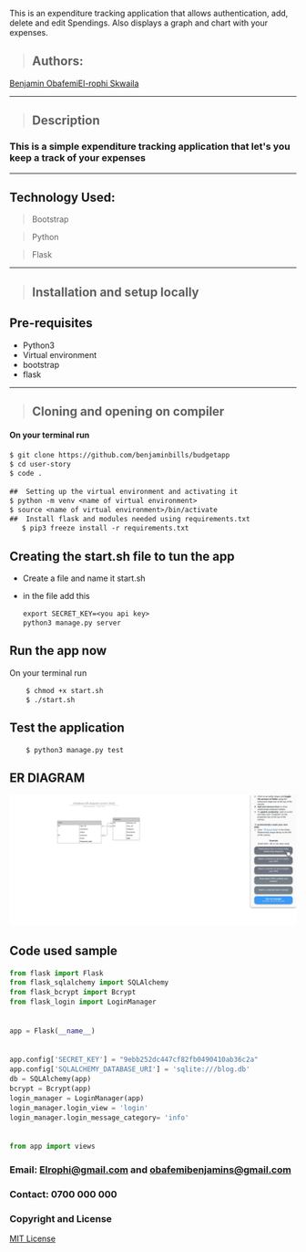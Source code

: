 This is an expenditure tracking application that allows authentication, add, delete and edit Spendings. Also displays a graph and chart with your expenses.
>## Authors: 
[Benjamin Obafemi](https://github.com/benjaminbills/budgetapp)[El-rophi Skwaila](https://github.com/benjaminbills/budgetapp)

---

>## Description
### This is a simple expenditure tracking application that let's you keep a track of your expenses
---

## Technology Used: 
>Bootstrap

>Python

>Flask

---

>## Installation and setup locally
## Pre-requisites
- Python3
- Virtual environment
- bootstrap
- flask

---
>## Cloning and opening on compiler
#### On your terminal run

    $ git clone https://github.com/benjaminbills/budgetapp
    $ cd user-story
    $ code .

    ##  Setting up the virtual environment and activating it
    $ python -m venv <name of virtual environment>
    $ source <name of virtual environment>/bin/activate
    ##  Install flask and modules needed using requirements.txt
       $ pip3 freeze install -r requirements.txt

## Creating the start.sh file to tun the app
 - Create a file and name it start.sh
 - in the file add this

       export SECRET_KEY=<you api key>
       python3 manage.py server

## Run the app now
On your terminal run

        $ chmod +x start.sh
        $ ./start.sh

## Test the application

        $ python3 manage.py test

## ER DIAGRAM

![ER DIAGRAM](app/static/photo/image.png)

## Code used sample
```python
from flask import Flask
from flask_sqlalchemy import SQLAlchemy
from flask_bcrypt import Bcrypt
from flask_login import LoginManager


app = Flask(__name__)


app.config['SECRET_KEY'] = "9ebb252dc447cf82fb0490410ab36c2a"
app.config['SQLALCHEMY_DATABASE_URI'] = 'sqlite:///blog.db'
db = SQLAlchemy(app)
bcrypt = Bcrypt(app)
login_manager = LoginManager(app)
login_manager.login_view = 'login'
login_manager.login_message_category= 'info'


from app import views

``` 

### Email: Elrophi@gmail.com and obafemibenjamins@gmail.com
### Contact: 0700 000 000

### Copyright and License
[MIT License](https://github.com/Elrophi/flask-quote/blob/master/LICENSE)